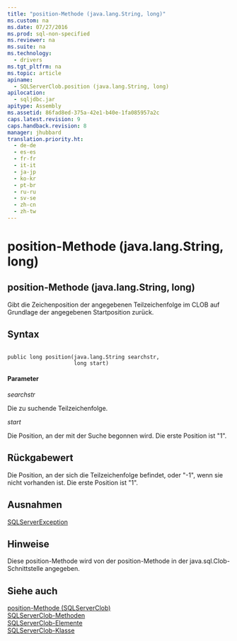 ```yaml
---
title: "position-Methode (java.lang.String, long)"
ms.custom: na
ms.date: 07/27/2016
ms.prod: sql-non-specified
ms.reviewer: na
ms.suite: na
ms.technology: 
  - drivers
ms.tgt_pltfrm: na
ms.topic: article
apiname: 
  - SQLServerClob.position (java.lang.String, long)
apilocation: 
  - sqljdbc.jar
apitype: Assembly
ms.assetid: 86fad8ed-375a-42e1-b40e-1fa085957a2c
caps.latest.revision: 9
caps.handback.revision: 8
manager: jhubbard
translation.priority.ht: 
  - de-de
  - es-es
  - fr-fr
  - it-it
  - ja-jp
  - ko-kr
  - pt-br
  - ru-ru
  - sv-se
  - zh-cn
  - zh-tw
---
```

# position-Methode (java.lang.String, long)
    
## position\-Methode \(java.lang.String, long\)  
 Gibt die Zeichenposition der angegebenen Teilzeichenfolge im CLOB auf Grundlage der angegebenen Startposition zurück.  
  
## Syntax  
  
```  
  
public long position(java.lang.String searchstr,  
                     long start)  
```  
  
#### Parameter  
 *searchstr*  
  
 Die zu suchende Teilzeichenfolge.  
  
 *start*  
  
 Die Position, an der mit der Suche begonnen wird. Die erste Position ist "1".  
  
## Rückgabewert  
 Die Position, an der sich die Teilzeichenfolge befindet, oder "\-1", wenn sie nicht vorhanden ist. Die erste Position ist "1".  
  
## Ausnahmen  
 [SQLServerException](../content/SQLServerException-Class.md)  
  
## Hinweise  
 Diese position\-Methode wird von der position\-Methode in der java.sql.Clob\-Schnittstelle angegeben.  
  
## Siehe auch  
 [position-Methode &#40;SQLServerClob&#41;](../content/position-Method--SQLServerClob-.md)   
 [SQLServerClob-Methoden](../content/SQLServerClob-Methods.md)   
 [SQLServerClob-Elemente](../content/SQLServerClob-Members.md)   
 [SQLServerClob-Klasse](../content/SQLServerClob-Class.md)  
  
  